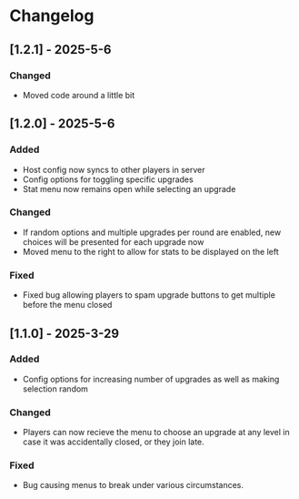 # Changelog

## [1.2.1] - 2025-5-6
### Changed
- Moved code around a little bit

## [1.2.0] - 2025-5-6
### Added
- Host config now syncs to other players in server
- Config options for toggling specific upgrades
- Stat menu now remains open while selecting an upgrade

### Changed
- If random options and multiple upgrades per round are enabled, new choices will be presented for each upgrade now
- Moved menu to the right to allow for stats to be displayed on the left

### Fixed
- Fixed bug allowing players to spam upgrade buttons to get multiple before the menu closed

## [1.1.0] - 2025-3-29
### Added

- Config options for increasing number of upgrades as well as making selection random

### Changed

- Players can now recieve the menu to choose an upgrade at any level in case it was accidentally closed, or they join late.

### Fixed

- Bug causing menus to break under various circumstances.